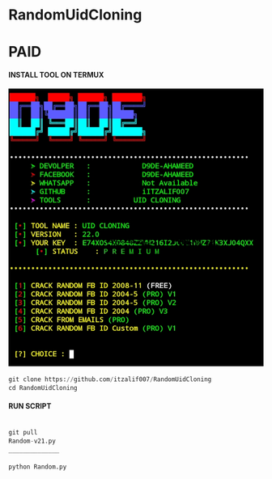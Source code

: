 # RandomUidCloning 
# PAID 
#### INSTALL TOOL ON TERMUX 

![20200808_160757](https://github.com/itzalif007/itzalif007/blob/Ahameed7/Screenshot_20230529_012618.jpg)
```python
git clone https://github.com/itzalif007/RandomUidCloning 
cd RandomUidCloning 

```
#### RUN SCRIPT
```python

git pull 
Random-v21.py
______________

python Random.py

```
